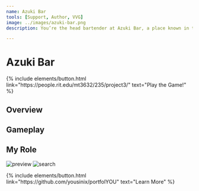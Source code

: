 ```yaml
---
name: Azuki Bar
tools: [Support, Author, VVG]
image: ../images/azuki-bar.png
description: You’re the head bartender at Azuki Bar, a place known in the underground to gather information, as well as being a safe space no matter what you may be involved in… whether you’re a mafia boss or serial killer it doesn’t matter! Let’s just make drinks! Except today it seems some psychopath wants to test your knowledge…

---
```

# Azuki Bar

<p class="text-center">
{% include elements/button.html link="https://people.rit.edu/mt3632/235/project3/" text="Play the Game!" %}
</p>

## Overview


## Gameplay


## My Role




![preview](https://www.sketchappsources.com/resources/source-image/we-were-soldiers-landing-page-dbruggisser.jpg)
![search](https://www.sketchappsources.com/resources/source-image/microsoft-windows-10-virtual-keyboard-diogo-sousa.png)

<p class="text-center">
{% include elements/button.html link="https://github.com/yousinix/portfolYOU" text="Learn More" %}
</p>
